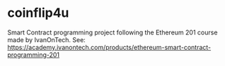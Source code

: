 # coinflip4u
Smart Contract programming project following the Ethereum 201 course made by IvanOnTech. See: https://academy.ivanontech.com/products/ethereum-smart-contract-programming-201